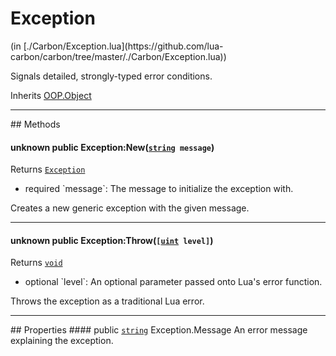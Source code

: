 <link href="../../style.css" rel="stylesheet" type="text/css"/>
<h1 class="class-title">Exception</h1>
<span class="file-link">(in [./Carbon/Exception.lua](https://github.com/lua-carbon/carbon/tree/master/./Carbon/Exception.lua))</span><br/>

Signals detailed, strongly-typed error conditions.

<span class="bold">Inherits <a href="Classes/OOP.Object">OOP.Object</a></span>

<hr />
## Methods
<h4 class="method-name"><span class="doc-unknown">unknown</span> <span class="doc-visibility doc-public">public</span> Exception:New(<code><a href="Types#string">string</a> message</code>)</h4>
<p class="method-returns bold">Returns <code><a href="Classes/Exception">Exception</a></code></p>
<ul class="doc-arg-list">
<li><span class="doc-arg-level doc-required">required</span>  `message`: The message to initialize the exception with.</li>
</ul>

Creates a new generic exception with the given message.
<hr/>
<h4 class="method-name"><span class="doc-unknown">unknown</span> <span class="doc-visibility doc-public">public</span> Exception:Throw(<code>[<a href="Types#uint">uint</a> level]</code>)</h4>
<p class="method-returns bold">Returns <code><a href="Types#void">void</a></code></p>
<ul class="doc-arg-list">
<li><span class="doc-arg-level doc-optional">optional</span>  `level`: An optional parameter passed onto Lua's error function.</li>
</ul>

Throws the exception as a traditional Lua error.

<hr />
## Properties
#### <span class="doc-visibility doc-public">public</span> <code><a href="Types#string">string</a></code> Exception.Message
An error message explaining the exception.